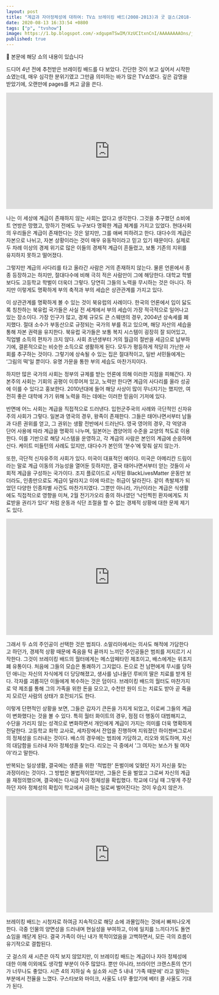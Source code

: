 ```yaml
---
layout: post
title: "계급과 자아정체성에 대하여: TV쇼 브레이킹 배드(2008-2013)과 굿 걸스(2018-)"
date: 2020-08-13 16:33:54 +0800
tags: ["p", "tvshow"]
image: https://1.bp.blogspot.com/-xdgupmTSwIM/XzUCItxnCnI/AAAAAAAAOns/jTxlM5HDbF4DfO-Swxu8vRsMxpe9zCq9wCLcBGAsYHQ/s2048/beaking-bad-season-5-part-1-poster.jpg
published: true
---
```


📌 본문에 해당 쇼의 내용이 있습니다

드디어 4년 전에 추천받은 브레이킹 배드를 다 보았다. 간단한 것이 보고 싶어서 시작한 쇼였는데, 매우 심각한 분위기였고 그만큼 의미하는 바가 많은 TV쇼였다. 깊은 감명을 받았기에, 오랜만에 pages를 켜고 글을 쓴다.

<iframe width="560" height="315" src="https://www.youtube.com/embed/yAAphfWE3Vs" frameborder="0" allow="accelerometer; autoplay; encrypted-media; gyroscope; picture-in-picture" allowfullscreen></iframe>

나는 이 세상에 계급이 존재하지 않는 사회는 없다고 생각한다. 그것을 추구했던 소비에트 연방은 망했고, 망하기 전에도 누구보다 명확한 계급 체계를 가지고 있었다. 현대사회의 우리들은 계급이 존재한다는 것은 알지만, 그를 애써 피하려고 한다. 대다수의 계급은 자본으로 나뉘고, 자본 상황이라는 것이 매우 유동적이라고 믿고 있기 때문이다. 실제로 두 차례 이상의 경제 위기로 많은 이들의 경제적 계급이 흔들렸고, 보통 기존의 지위를 유지하지 못하고 떨어졌다.

그렇지만 계급의 사다리를 타고 올라간 사람은 거의 존재하지 않는다. 물론 언론에서 종종 등장하고는 하지만, 절대다수에 비해 극히 적은 사람만이 그에 해당한다. 대학교 학벌보다도 고등학교 학벌이 더욱더 그렇다. 당연히 그들의 노력을 무시하는 것은 아니다. 하지만 이렇게도 명확하게 부의 축적과 부의 세습은 상관관계를 가지고 있다.

이 상관관계를 명확하게 볼 수 있는 것이 북유럽의 사례이다. 한국의 언론에서 입이 닳도록 칭찬하는 북유럽 국가들은 사실 전 세계에서 부의 세습이 가장 적극적으로 일어나고 있는 장소이다. 가장 인구가 많고, 경제 규모도 큰 스웨덴의 경우, 2004년 상속세를 폐지했다. 절대 소수가 부동산으로 규정되는 국가의 부를 쥐고 있으며, 해당 자산의 세습을 통해 자본 권력을 유지한다. 북유럽 국가들은 보통 복지 시스템이 굉장히 잘 되어있고, 직업별 소득의 편차가 크지 않다. 사회 초년생부터 거의 월급의 절반을 세금으로 납부하기에, 결론적으로는 비슷한 소득으로 생활하게 된다. 모두가 평등하게 적당히 가난한 사회를 추구하는 것이다. 그렇기에 상속될 수 있는 집은 절대적이고, 일반 서민들에게는 ‘그림의 떡’일 뿐이다. 유명 가문을 통한 부의 세습도 마찬가지이다.

하지만 많은 국가의 사회는 정부의 규제를 받는 언론에 의해 이러한 지점을 피해간다. 자본주의 사회는 기회의 공평이 이루어져 있고, 노력만 한다면 계급의 사다리를 올라 성공에 이를 수 있다고 홍보한다. 2010년대에 들어 해당 사상이 많이 무너지기는 했지만, 여전히 좋은 대학에 가기 위해 노력을 하는 데에는 이러한 믿음이 기저에 있다.

반면에 어느 사회는 계급을 직접적으로 드러낸다. 입헌군주국의 사례와 극단적인 신자유주의 사회가 그렇다. 일본과 영국의 경우, 왕족이 존재한다. 그들은 태어나면서부터 남들과 다른 권위를 얻고, 그 권위는 생활 전반에서 드러난다. 영국 영어의 경우, 각 억양과 단어 사용에 따라 계급을 명확히 나누며, 일본어는 겸양어의 수준을 교양의 척도로 이용한다. 이를 기반으로 해당 시스템을 운영하고, 각 계급의 사람은 본인의 계급에 순응하며 산다. 케이트 미들턴의 사례도 있지만, 대다수가 본인의 ‘분수’에 맞춰 살지 않는가.

또한, 극단적 신자유주의 사회가 있다. 미국이 대표적인 예이다. 미국은 아메리칸 드림이라는 말로 계급 이동의 가능성을 열어둔 듯하지만, 결국 태어나면서부터 얻는 것들이 사회적 계급을 구성하는 국가이다. 조지 플로이드로 시작된 BlackLivesMatter 운동만 보더라도, 인종만으로도 계급이 달라지고 이에 따르는 취급이 달라진다. 같이 촉발제가 되었던 다양한 인종차별 사건도 마찬가지였다. 그뿐만 아니라, 가난이라는 계급은 식생활에도 직접적으로 영향을 미쳐, 2월 전기가오리 중의 하나였던 ‘낙인찍힌 환자에게도 치료받을 권리가 있다’ 처럼 운동과 식단 조절을 할 수 없는 경제적 상황에 대한 문제 제기도 있다.

<iframe width="560" height="315" src="https://www.youtube.com/embed/kbjIaPzODs0" frameborder="0" allow="accelerometer; autoplay; encrypted-media; gyroscope; picture-in-picture" allowfullscreen></iframe>

그래서 두 쇼의 주인공이 선택한 것은 범죄다. 소말리아에서는 의사도 해적에 가담한다고 하던가, 경제적 상황 때문에 죽음을 턱 끝까지 느끼던 주인공들은 범죄를 저지르기 시작한다. 그것이 브레이킹 배드의 월터에게는 메스암페타민 제조이고, 배스에게는 위조지폐 유통이다. 처음에 그들의 모습은 통쾌하기 그지없다. 돈으로 전 남편에게 무시를 당하던 애니는 자신의 자식에게 더 당당해졌고, 생사를 넘나들던 루비의 딸은 치료를 받게 된다. 각자를 괴롭히던 이들에게 복수하는 것은 덤이다. 브레이킹 배드의 월터도 마찬가지로 약 제조를 통해 그의 가족을 위한 돈을 모으고, 수천만 원이 드는 치료도 받아 곧 죽을지 모르던 사람의 상태가 호전되기도 한다.

이렇게 단편적인 상황을 보면, 그들은 갑자기 큰돈을 가지게 되었고, 이로써 그들의 계급이 변화했다는 것을 볼 수 있다. 특히 월터 화이트의 경우, 점점 더 행동이 대범해지고, 수단을 가리지 않는 성격으로 변화하면서 개인에게 계급이 가지는 의미를 더욱 명확하게 전달한다. 고등학교 화학 교사로, 세차장에서 잔업을 진행하며 지워졌던 하이젠버그로서의 정체성을 드러내는 것이다. 배스의 경우에는 범죄에 가담하고, 리오와 외도하며, 자신의 대담함을 드러내 자아 정체성을 찾는다. 리오는 극 중에서 '그 여자는 보스가 될 여자야'라고 말한다.

반복되는 일상생활, 결국에는 생존을 위한 '적법한' 돈벌이에 잊혔던 자기 자신을 찾는 과정이라는 것이다. 그 방법은 불법적이었지만, 그들은 돈을 벌었고 그로써 자신의 계급을 재정의했으며, 결국에는 다시금 자아 정체성을 확립했다. 학교에 다닐 때 그렇게 주장하던 자아 정체성의 확립이 학교에서 금하는 일로써 벌어진다는 것이 우습지 않은가.

<iframe width="560" height="315" src="https://www.youtube.com/embed/R95f7VwXqIw" frameborder="0" allow="accelerometer; autoplay; encrypted-media; gyroscope; picture-in-picture" allowfullscreen></iframe>

브레이킹 배드는 시청자로 하여금 지속적으로 해당 쇼에 과몰입하는 것에서 빠져나오게 한다. 극중 인물의 양면성을 드러내며 현실성을 부여하고, 이에 일치를 느끼다가도 돌연 쇼임을 깨닫게 된다. 결국 가족이 아닌 내가 목적이었음을 고백하면서, 모든 극의 흐름이 유기적으로 결합된다.

굿 걸스의 새 시즌은 아직 보지 않았지만, 이 브레이킹 배드는 계급이나 자아 정체성에 대한 이해 이외에도 생각할 부분이 아주 많았다. 뿐만 아니라, 브라이언 크랜스톤의 연기가 너무나도 좋았다. 시즌 4의 지하실 속 실소와 시즌 5 내내 '가족 때문에' 라고 말하는 부분에서 전율을 느꼈다. 구스타보와 마이크, 사울도 너무 좋았기에 베터 콜 사울도 기대가 된다.